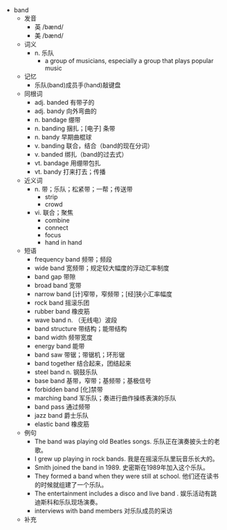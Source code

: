 - band
  - 发音
    - 英 /bænd/
    - 美 /bænd/
  - 词义
    - n. 乐队
      - a group of musicians, especially a group that plays popular music
  - 记忆
    - 乐队(band)成员手(hand)敲键盘
  - 同根词
    - adj. banded 有带子的
    - adj. bandy 向外弯曲的
    - n. bandage 绷带
    - n. banding 捆扎；[电子] 条带
    - n. bandy 早期曲棍球
    - v. banding 联合，结合（band的现在分词）
    - v. banded 绑扎（band的过去式）
    - vt. bandage 用绷带包扎
    - vt. bandy 打来打去；传播
  - 近义词
    - n. 带；乐队；松紧带；一帮；传送带
      - strip
      - crowd
    - vi. 联合；聚焦
      - combine
      - connect
      - focus
      - hand in hand
  - 短语
    - frequency band 频带；频段
    - wide band 宽频带；规定较大幅度的浮动汇率制度
    - band gap 带隙
    - broad band 宽带
    - narrow band [计]窄带，窄频带；[经]狭小汇率幅度
    - rock band 摇滚乐团
    - rubber band 橡皮筋
    - wave band n. （无线电）波段
    - band structure 带结构；能带结构
    - band width 频带宽度
    - energy band 能带
    - band saw 带锯；带锯机；环形锯
    - band together 结合起来，团结起来
    - steel band n. 钢鼓乐队
    - base band 基带，窄带；基频带；基极信号
    - forbidden band [化]禁带
    - marching band 军乐队；奏进行曲作操练表演的乐队
    - band pass 通过频带
    - jazz band 爵士乐队
    - elastic band 橡皮筋
  - 例句
    - The band was playing old Beatles songs. 乐队正在演奏披头士的老歌。
    - I grew up playing in rock bands. 我是在摇滚乐队里玩音乐长大的。
    - Smith joined the band in 1989. 史密斯在1989年加入这个乐队。
    - They formed a band when they were still at school. 他们还在读书的时候就组建了一个乐队。
    - The entertainment includes a disco and live band . 娱乐活动有跳迪斯科和乐队现场演奏。
    - interviews with band members 对乐队成员的采访
  - 补充